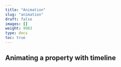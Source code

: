 ```yaml
---
title: "Animation"
slug: "animation"
draft: false
images: []
weight: 9983
type: docs
toc: true
---
```


## Animating a property with timeline


